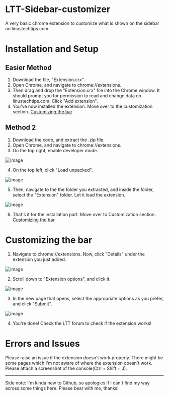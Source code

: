 # LTT-Sidebar-customizer

A very basic chrome extension to customize what is shown on the sidebar on linustechtips.com

# Installation and Setup
## Easier Method
1. Download the file, "Extension.crx".
2. Open Chrome, and navigate to chrome://extensions.
3. Then drag and drop the "Extension.crx" file into the Chrome window. It should prompt you for permission to read and change data on linustechtips.com. Click "Add extension".
4. You've now installed the extension. Move over to the customization section. [Customizing the bar](https://github.com/RockSolid1106/LTT-Sidebar-customizer/blob/main/README.md#customizing-the-bar)



## Method 2
1. Download the code, and extract the .zip file.
2. Open Chrome, and navigate to chrome://extensions.
3. On the top right, enable developer mode.

![image](https://user-images.githubusercontent.com/84492239/138812513-55392678-fa16-4104-8a7b-c9db8c5ec8bf.png)

4. On the top left, click "Load unpacked".

![image](https://user-images.githubusercontent.com/84492239/138812532-dcec8e73-5496-4008-9737-0e1018e01b74.png)

5. Then, navigate to the the folder you extracted, and inside the folder, select the "Extension" folder. Let it load the extension.

![image](https://user-images.githubusercontent.com/84492239/138812632-2890408f-e1d9-432b-938e-37378d7c567b.png)

6. That's it for the installation part. Move over to Customization section. [Customizing the bar](https://github.com/RockSolid1106/LTT-Sidebar-customizer/blob/main/README.md#customizing-the-bar)

# Customizing the bar
1. Navigate to chrome://extensions. Now, click "Details" under the extension you just added.

![image](https://user-images.githubusercontent.com/84492239/138812790-72d753bc-c6c4-4a73-868c-a7b3d76129a8.png)

2. Scroll down to "Extension options", and click it.

![image](https://user-images.githubusercontent.com/84492239/138812988-a73ff769-8206-4af1-acf9-77fe64c75499.png)

3. In the new page that opens, select the appropriate options as you prefer, and click "Submit".

![image](https://user-images.githubusercontent.com/84492239/138813719-0b790266-38b6-42cc-9a10-516046229a41.png)

4. You're done! Check the LTT forum to check if the extension works!


# Errors and Issues
Please raise an issue if the extension doesn't work properly. There might be some pages which I'm not aware of where the extension doesn't work. Please attach a screenshot of the console(Ctrl + Shift + J).


---------------------------------
Side note: I'm kinda new to Github, so apologies if I can't find my way across some things here. Please bear with me, thanks!
